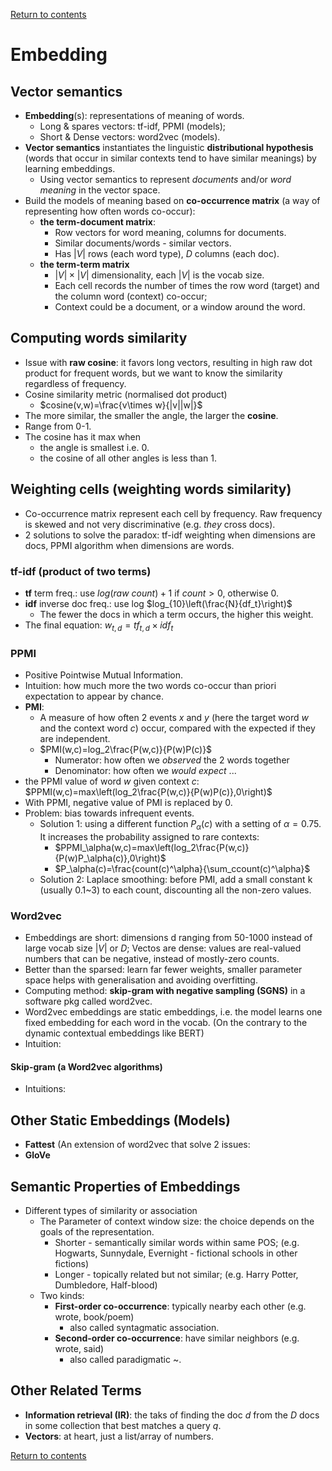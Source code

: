 [Return to contents](https://github.com/devychen/Notes-SNLP/tree/main#readme)

# Embedding
## Vector semantics
- **Embedding**(s): representations of meaning of words. 
  - Long & spares vectors: tf-idf, PPMI (models);
  - Short & Dense vectors: word2vec (models).
- **Vector semantics** instantiates the linguistic **distributional hypothesis** 
(words that occur in similar contexts tend to have similar meanings) by learning embeddings. 
  - Using vector semantics to represent _documents_ and/or _word meaning_ in the vector space. <br>
- Build the models of meaning based on **co-occurrence matrix** (a way of representing how often words co-occur):
  - **the term-document matrix**: 
    - Row vectors for word meaning, columns for documents. 
    - Similar documents/words - similar vectors.
    - Has $|V|$ rows (each word type), $D$ columns (each doc).
  - **the term-term matrix**
    - $|V|\times|V|$ dimensionality, each $|V|$ is the vocab size. 
    - Each cell records the number of times 
    the row word (target) and the column word (context) co-occur;
    - Context could be a document, or a window around the word.

## Computing words similarity
- Issue with **raw cosine**: it favors long vectors, resulting in high raw dot 
product for frequent words, but we want to know the similarity regardless of frequency.
- Cosine similarity metric (normalised dot product)
  - $cosine(v,w)=\frac{v\times w}{|v||w|}$
- The more similar, the smaller the angle, the larger the **cosine**.
- Range from 0-1.
- The cosine has it max when 
  - the angle is smallest i.e. 0.
  - the cosine of all other angles is less than 1.

  
## Weighting cells (weighting words similarity)
- Co-occurrence matrix represent each cell by frequency. Raw frequency is skewed
and not very discriminative (e.g. _they_ cross docs).
- 2 solutions to solve the paradox: tf-idf weighting when dimensions are docs,
PPMI algorithm when dimensions are words.
### tf-idf (product of two terms)
- **tf** term freq.: use $log(raw\ count)+1$ if $count>0$, otherwise 0.
- **idf** inverse doc freq.: use log $log_{10}\left(\frac{N}{df_t}\right)$
  - The fewer the docs in which a term occurs, the higher this weight.
- The final equation: $w_{t,d} = tf_{t,d}\times idf_t$
### PPMI
- Positive Pointwise Mutual Information.
- Intuition: how much more the two words co-occur than priori expectation to
appear by chance.
- **PMI**:
  - A measure of how often 2 events $x$ and $y$ (here the target word $w$ and the context word $c$)
  occur, compared with the expected if they are independent.
  - $PMI(w,c)=log_2\frac{P(w,c)}{P(w)P(c)}$
    - Numerator: how often we _observed_ the 2 words together
    - Denominator: how often we _would expect_ ...
- the PPMI value of word $w$ given context $c$: $PPMI(w,c)=max\left(log_2\frac{P(w,c)}{P(w)P(c)},0\right)$
- With PPMI, negative value of PMI is replaced by 0.
- Problem: bias towards infrequent events.
  - Solution 1: using a different function $P_\alpha(c)$ with a setting of $\alpha = 0.75$.
  It increases the probability assigned to rare contexts:
    - $PPMI_\alpha(w,c)=max\left(log_2\frac{P(w,c)}{P(w)P_\alpha(c)},0\right)$
    - $P_\alpha(c)=\frac{count(c)^\alpha}{\sum_ccount(c)^\alpha}$
  - Solution 2: Laplace smoothing: before PMI, add a small constant k (usually 0.1~3)
  to each count, discounting all the non-zero values.

### Word2vec
- Embeddings are short: dimensions d ranging from 50-1000 instead of large vocab size $|V|$ or $D$; 
Vectos are dense: values are real-valued numbers that can be negative, instead of mostly-zero counts.
- Better than the sparsed: learn far fewer weights, smaller parameter space helps with generalisation and avoiding overfitting.
- Computing method: **skip-gram with negative sampling (SGNS)** in a software pkg called word2vec.
- Word2vec embeddings are static embeddings, i.e. the model learns one fixed embedding for each word in the vocab.
(On the contrary to the dynamic contextual embeddings like BERT)
- Intuition: 

#### Skip-gram (a Word2vec algorithms)
- Intuitions:

## Other Static Embeddings (Models) <br>
- **Fattest** (An extension of word2vec that solve 2 issues:
- **GloVe**

## Semantic Properties of Embeddings
- Different types of similarity or association 
  - The Parameter of context window size: the choice depends on the goals of the representation.
    - Shorter - semantically similar words within same POS; (e.g. Hogwarts, Sunnydale, Evernight - fictional schools in other fictions)
    - Longer - topically related but not similar; (e.g. Harry Potter, Dumbledore, Half-blood)
  - Two kinds:
    - **First-order co-occurrence**: typically nearby each other (e.g. wrote, book/poem)
      - also called syntagmatic association.
    - **Second-order co-occurrence**: have similar neighbors (e.g. wrote, said)
      - also called paradigmatic ~.

## Other Related Terms
- **Information retrieval (IR)**: the taks of finding the doc $d$
from the $D$ docs in some collection that best matches a query $q$.
- **Vectors**: at heart, just a list/array of numbers.

[Return to contents](https://github.com/devychen/Notes-SNLP/tree/main#readme)
